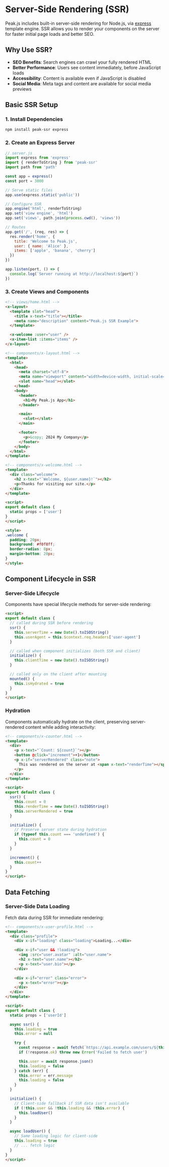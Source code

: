 # Server-Side Rendering (SSR)

Peak.js includes built-in server-side rendering for Node.js, via [express](https://expressjs.com/) template engine. SSR allows you to render your components on the server for faster initial page loads and better SEO.

## Why Use SSR?

- **SEO Benefits**: Search engines can crawl your fully rendered HTML
- **Better Performance**: Users see content immediately, before JavaScript loads
- **Accessibility**: Content is available even if JavaScript is disabled
- **Social Media**: Meta tags and content are available for social media previews

## Basic SSR Setup

### 1. Install Dependencies

```bash
npm install peak-ssr express
```

### 2. Create an Express Server

```javascript
// server.js
import express from 'express'
import { renderToString } from 'peak-ssr'
import path from 'path'

const app = express()
const port = 3000

// Serve static files
app.use(express.static('public'))

// Configure SSR
app.engine('html', renderToString)
app.set('view engine', 'html')
app.set('views', path.join(process.cwd(), 'views'))

// Routes
app.get('/', (req, res) => {
  res.render('home', {
    title: 'Welcome to Peak.js',
    user: { name: 'Alice' },
    items: ['apple', 'banana', 'cherry']
  })
})

app.listen(port, () => {
  console.log(`Server running at http://localhost:${port}`)
})
```

### 3. Create Views and Components

```html
<!-- views/home.html -->
<x-layout>
  <template slot="head">
    <title x-text="title"></title>
    <meta name="description" content="Peak.js SSR Example">
  </template>

  <x-welcome :user="user" />
  <x-item-list :items="items" />
</x-layout>
```

```html
<!-- components/x-layout.html -->
<template>
  <html>
    <head>
      <meta charset="utf-8">
      <meta name="viewport" content="width=device-width, initial-scale=1">
      <slot name="head"></slot>
    </head>
    <body>
      <header>
        <h1>My Peak.js App</h1>
      </header>

      <main>
        <slot></slot>
      </main>

      <footer>
        <p>&copy; 2024 My Company</p>
      </footer>
    </body>
  </html>
</template>
```

```html
<!-- components/x-welcome.html -->
<template>
  <div class="welcome">
    <h2 x-text="`Welcome, ${user.name}!`"></h2>
    <p>Thanks for visiting our site.</p>
  </div>
</template>

<script>
export default class {
  static props = ['user']
}
</script>

<style>
.welcome {
  padding: 20px;
  background: #f0f8ff;
  border-radius: 8px;
  margin-bottom: 20px;
}
</style>
```

## Component Lifecycle in SSR

### Server-Side Lifecycle

Components have special lifecycle methods for server-side rendering:

```html
<script>
export default class {
  // called during SSR before rendering
  ssr() {
    this.serverTime = new Date().toISOString()
    this.userAgent = this.$context.req.headers['user-agent']
  }

  // called when component initializes (both SSR and client)
  initialize() {
    this.clientTime = new Date().toISOString()
  }

  // called only on the client after mounting
  mounted() {
    this.isHydrated = true
  }
}
</script>
```

### Hydration

Components automatically hydrate on the client, preserving server-rendered content while adding interactivity:

```html
<!-- components/x-counter.html -->
<template>
  <div>
    <p x-text="`Count: ${count}`"></p>
    <button @click="increment">+1</button>
    <p x-if="serverRendered" class="note">
      This was rendered on the server at <span x-text="renderTime"></span>
    </p>
  </div>
</template>

<script>
export default class {
  ssr() {
    this.count = 0
    this.renderTime = new Date().toISOString()
    this.serverRendered = true
  }

  initialize() {
    // Preserve server state during hydration
    if (typeof this.count === 'undefined') {
      this.count = 0
    }
  }

  increment() {
    this.count++
  }
}
</script>
```

## Data Fetching

### Server-Side Data Loading

Fetch data during SSR for immediate rendering:

```html
<!-- components/x-user-profile.html -->
<template>
  <div class="profile">
    <div x-if="loading" class="loading">Loading...</div>

    <div x-if="user && !loading">
      <img :src="user.avatar" :alt="user.name">
      <h2 x-text="user.name"></h2>
      <p x-text="user.bio"></p>
    </div>

    <div x-if="error" class="error">
      <p x-text="error"></p>
    </div>
  </div>
</template>

<script>
export default class {
  static props = ['userId']

  async ssr() {
    this.loading = true
    this.error = null

    try {
      const response = await fetch(`https://api.example.com/users/${this.userId}`)
      if (!response.ok) throw new Error('Failed to fetch user')

      this.user = await response.json()
      this.loading = false
    } catch (err) {
      this.error = err.message
      this.loading = false
    }
  }

  initialize() {
    // Client-side fallback if SSR data isn't available
    if (!this.user && !this.loading && !this.error) {
      this.loadUser()
    }
  }

  async loadUser() {
    // Same loading logic for client-side
    this.loading = true
    // ... fetch logic
  }
}
</script>
```

